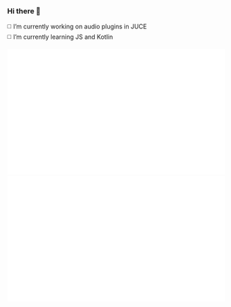 ### Hi there 👋


◻️  I’m currently working on audio plugins in JUCE<br />◻️  I’m currently learning JS and Kotlin
<!--
- 🔭 I’m currently working on 
- 🌱 I’m currently learning ...
- 👯 I’m looking to collaborate on ...
- 🤔 I’m looking for help with ...
- 💬 Ask me about ...
- 📫 How to reach me: ...
- 😄 Pronouns: ...
- ⚡ Fun fact: ...
-->
![Lang](https://github.com/jarekkopaczewski/Stats/blob/9a1d816d447c9444751be5dd6ccb0888b583b643/generated/languages.svg) 
![Stats](https://github.com/jarekkopaczewski/Stats/blob/665f1670889b54b126d37bebd3a41b70a7431aac/generated/overview.svg)

